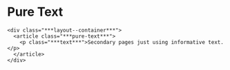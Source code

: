 Pure Text
=========

```
<div class="***layout--container***">
  <article class="***pure-text***">
    <p class="***text***">Secondary pages just using informative text.</p>
  </article>
</div>
```


